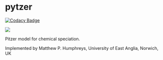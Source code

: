 # pytzer

[![Codacy Badge](https://api.codacy.com/project/badge/Grade/2e98427c04a64c8fbc2dbf785a6a383a)](https://app.codacy.com/app/mvdh7/pytzer?utm_source=github.com&utm_medium=referral&utm_content=mvdh7/pytzer&utm_campaign=Badge_Grade_Dashboard)

![](https://img.shields.io/pypi/v/pytzer.svg)

Pitzer model for chemical speciation.

Implemented by Matthew P. Humphreys, University of East Anglia, Norwich, UK
